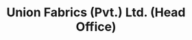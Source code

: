 ---
title: "Union Fabrics (Pvt.) Ltd. (Head Office)"
url: /karachi/union-fabrics-pvt-ltd-head-office/
shop: wholesale
---